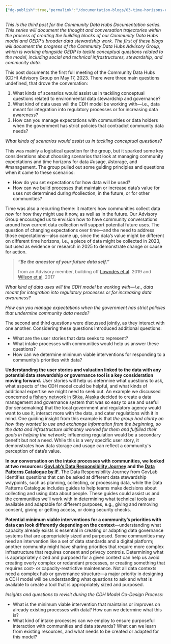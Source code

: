 ```yaml
---
{"dg-publish":true,"permalink":"/documentation-blogs/03-time-horizons-expectations-and-determining-minimum-viable-interventions/","tags":["datamanagement","Alaska","management","storage","usage","collection"]}
---
```


_This is the third post for the Community Data Hubs Documentation series. This series will document the thought and conversation trajectories within the process of creating the building blocks of our Community Data Hubs model and OEDP’s broader data stewardship work. The first of these blogs will document the progress of the Community Data Hubs Advisory Group, which is working alongside OEDP to tackle conceptual questions related to the model, including social and technical infrastructures, stewardship, and community data._

This post documents the first full meeting of the Community Data Hubs (CDH) Advisory Group on May 17, 2023. There were three main questions undefined, that drove the conversation:

1. What kinds of scenarios would assist us in tackling conceptual questions related to environmental data stewardship and governance?
2. What kind of data uses will the CDH model be working with—i.e., data meant for integration into regulatory processes or for increasing data awareness? 
3. How can you manage expectations with communities or data holders when the government has strict policies that contradict community data needs? 


_What kinds of scenarios would assist us in tackling conceptual questions?_

This was mainly a logistical question for the group, but it sparked some key considerations about choosing scenarios that look at managing community expectations and time horizons for data #usage, #storage, and #management. The group pulled out some guiding principles and questions when it came to these scenarios: 

- How do you set expectations for how data will be used? 
- How can we build processes that maintain or increase data’s value for uses not determined during #collection, in the future, or for other communities? 

Time was also a recurring theme: it matters how communities collect data _now_ for how they might use it now, as well as in the future. Our Advisory Group encouraged us to envision how to have community conversations around how current data collection will support potential future uses. The question of changing expectations over time—and the need to address those expectations—also came up, since the data’s value might be different on different time horizons, i.e., a piece of data might be collected in 2023, but used as evidence or research in 2025 to demonstrate change or cause for action. 

> 
> _**“Be the ancestor of your future data self.”**_
> 
> from an Advisory member, building off [Lowndes et al](https://openscapes.github.io/supercharge-research/). 2019 and [Wilson et al](https://journals.plos.org/ploscompbiol/article?id=10.1371/journal.pcbi.1005510). 2017


_What kind of data uses will the CDH model be working with—i.e., data meant for integration into regulatory processes or for increasing data awareness?_ 

_How can you manage expectations when the government has strict policies that undermine community data needs?_ 

The second and third questions were discussed jointly, as they interact with one another. Considering these questions introduced additional questions: 

- What are the user stories that data seeks to represent? 
- What intake processes with communities would help us answer these questions? 
- How can we determine minimum viable interventions for responding to a community’s priorities with data? 

**Understanding the user stories and valuation linked to the data with any potential data stewardship or governance tool is a key consideration moving forward.** User stories will help us determine what questions to ask, what aspects of the CDH model could be helpful, and what kinds of additional expertise we might need to seek out. An example we discussed concerned [a fishery network in Sitka, Alaska](https://www.alfafish.org/bathymetry) decided to create a data management and governance system that was so easy to use and useful (for sensemaking) that the local government and regulatory agency would want to use it, interact more with the data, and cater regulations with it in mind. One guiding insight from this example is that _the group had clarity on how they wanted to use and exchange information from the beginning, so the data and infrastructure ultimately worked for them and fulfilled their goals in helping the network_; influencing regulation would be a secondary benefit but not a need. While this is a very specific user story, it demonstrates how data storage and usage can reflect a community's perception of data’s value. 

**In our conversation on the intake processes with communities, we looked at two resources: [GovLab’s Data Responsibility Journey](https://dataresponsibilityjourney.org/about) and the [Data Patterns Catalogue by IF](https://catalogue.projectsbyif.com/)**. The Data Responsibility Journey from GovLab identifies questions that can be asked at different data stewardship waypoints, such as planning, collecting, or processing data, while the Data Patterns Catalogue includes guides to help teams make decisions about collecting and using data about people. These guides could assist us and the communities we’ll work with in determining what technical tools are available and adaptable for different purposes, e.g., giving and removing consent, giving or getting access, or doing security checks.   

**Potential minimum viable interventions for a community’s priorities with data can look differently depending on the context**—understanding what capacity already exists is essential in creating or adapting data governance systems that are appropriately sized and purposed. Some communities may need an intervention like a set of data standards and a digital platform; another community might have sharing priorities that require more complex infrastructure that requires consent and privacy controls. Determining what is appropriately sized and purposed for a given context can help us avoid creating overly complex or redundant processes, or creating something that requires cost- or capacity-restrictive maintenance. Not all data contexts need a complex hub or governance structure—a major priority in designing a CDH model will be understanding what questions to ask and what is available to create a tool that is appropriately sized and purposed. 

_Insights and questions to revisit during the CDH Model Co-Design Process:_

- What is the minimum viable intervention that maintains or improves on already existing processes with data? How can we determine what this is?
- What kind of intake processes can we employ to ensure purposeful interaction with communities and data stewards? What can we learn from existing resources, and what needs to be created or adapted for this model?